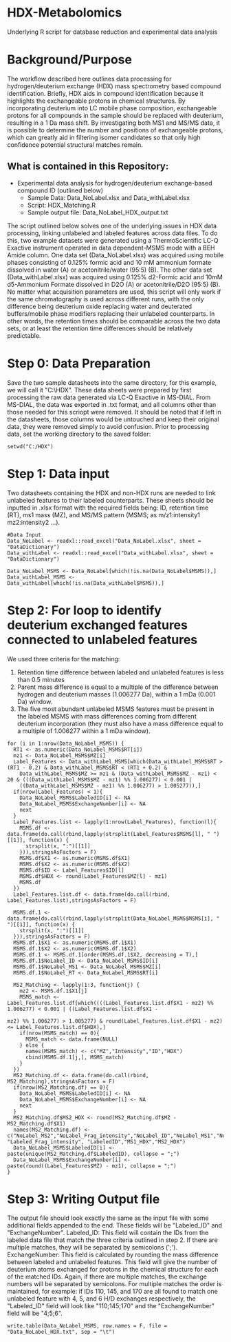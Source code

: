 # HDX-Metabolomics
Underlying R script for database reduction and experimental data analysis

# Background/Purpose
The workflow described here outlines data processing for hydrogen/deuterium exchange (HDX) mass spectrometry based compound identification. Briefly, HDX aids in compound identification because it highlights the exchangeable protons in chemical structures. By incorporating deuterium into LC mobile phase composition, exchangeable protons for all compounds in the sample should be replaced with deuterium, resulting in a 1 Da mass shift. By investigating both MS1 and MS/MS data, it is possible to determine the number and positions of exchangeable protons, which can greatly aid in filtering isomer candidates so that only high confidence potential structural matches remain. 

## What is contained in this Repository:
- Experimental data analysis for hydrogen/deuterium exchange-based compound ID (outlined below)
  - Sample Data: Data_NoLabel.xlsx and Data_withLabel.xlsx
  - Script: HDX_Matching.R
  - Sample output file: Data_NoLabel_HDX_output.txt

The script outlined below solves one of the underlying issues in HDX data processing, linking unlabeled and labeled features across data files. To do this, two example datasets were generated using a ThermoScientific LC-Q Exactive instrument operated in data dependent-MSMS mode with a BEH Amide column. One data set (Data_NoLabel.xlsx) was acquired using mobile phases consisting of 0.125% formic acid and 10 mM ammonium formate dissolved in water (A) or acetonitrile/water (95:5) (B). The other data set (Data_withLabel.xlsx) was acquired using 0.125% d2-Formic acid and 10mM d5-Ammonium Formate dissolved in D2O (A) or acetonitrile/D2O (95:5) (B). No matter what acquisition parameters are used, this script will only work if the same chromatography is used across different runs, with the only difference being deuterium oxide replacing water and deuterated buffers/mobile phase modifiers replacing their unlabeled counterparts. In other words, the retention times should be comparable across the two data sets, or at least the retention time differences should be relatively predictable.

# Step 0: Data Preparation
Save the two sample datasheets into the same directory, for this example, we will call it "C:\HDX". These data sheets were prepared by first processing the raw data generated via LC-Q Exactive in MS-DIAL. From MS-DIAL, the data was exported in .txt format, and all columns other than those needed for this scriopt were removed. It should be noted that if left in the datasheets, those columns would be untouched and keep their original data, they were removed simply to avoid confusion. Prior to processing data, set the working directory to the saved folder:
```
setwd("C:/HDX")
```

# Step 1: Data input
Two datasheets containing the HDX and non-HDX runs are needed to link unlabeled features to their labeled counterparts.
These sheets should be inputted in .xlsx format with the required fields being: ID, retention time (RT), ms1 mass (MZ), and MS/MS pattern (MSMS; as m/z1:intensity1 mz2:intensity2 ...).
```
#Data Input
Data_NoLabel <- readxl::read_excel("Data_NoLabel.xlsx", sheet = "DataDictionary")
Data_withLabel <- readxl::read_excel("Data_withLabel.xlsx", sheet = "DataDictionary")

Data_NoLabel_MSMS <- Data_NoLabel[which(!is.na(Data_NoLabel$MSMS)),]
Data_withLabel_MSMS <- Data_withLabel[which(!is.na(Data_withLabel$MSMS)),]
```

# Step 2: For loop to identify deuterium exchanged features connected to unlabeled features
We used three criteria for the matching:
1. Retention time difference between labeled and unlabeled features is less than 0.5 minutes
2. Parent mass difference is equal to a multiple of the difference between hydrogen and deuterium masses (1.006277 Da), within a 1 mDa (0.001 Da) window.
3. The five most abundant unlabeled MSMS features must be present in the labeled MSMS with mass differences coming from different deuterium incorporation (they must also have a mass difference equal to a multiple of 1.006277 within a 1 mDa window).
```
for (i in 1:nrow(Data_NoLabel_MSMS)) {
  RT1 <- as.numeric(Data_NoLabel_MSMS$RT[i])
  mz1 <- Data_NoLabel_MSMS$MZ[i]
  Label_Features <- Data_withLabel_MSMS[which(Data_withLabel_MSMS$RT > (RT1 - 0.2) & Data_withLabel_MSMS$RT < (RT1 + 0.2) & 
    Data_withLabel_MSMS$MZ >= mz1 & (Data_withLabel_MSMS$MZ - mz1) < 20 & (((Data_withLabel_MSMS$MZ - mz1) %% 1.006277) < 0.001 |
    ((Data_withLabel_MSMS$MZ - mz1) %% 1.006277) > 1.005277)),]
  if(nrow(Label_Features) < 1){
    Data_NoLabel_MSMS$LabeledID[i] <- NA
    Data_NoLabel_MSMS$ExchangeNumber[i] <- NA
    next
  }
  Label_Features.list <- lapply(1:nrow(Label_Features), function(l){
    MSMS.df <- data.frame(do.call(rbind,lapply(strsplit(Label_Features$MSMS[l], " ")[[1]], function(x) {
      strsplit(x, ":")[[1]]
    })),stringsAsFactors = F)
    MSMS.df$X1 <- as.numeric(MSMS.df$X1)
    MSMS.df$X2 <- as.numeric(MSMS.df$X2)
    MSMS.df$ID <- Label_Features$ID[l]
    MSMS.df$HDX <- round(Label_Features$MZ[l] - mz1)
    MSMS.df
  })
  Label_Features.list.df <- data.frame(do.call(rbind, Label_Features.list),stringsAsFactors = F)
  
  MSMS.df.1 <- data.frame(do.call(rbind,lapply(strsplit(Data_NoLabel_MSMS$MSMS[i], " ")[[1]], function(x) {
    strsplit(x, ":")[[1]]
  })),stringsAsFactors = F)
  MSMS.df.1$X1 <- as.numeric(MSMS.df.1$X1)
  MSMS.df.1$X2 <- as.numeric(MSMS.df.1$X2)
  MSMS.df.1 <- MSMS.df.1[order(MSMS.df.1$X2, decreasing = T),]
  MSMS.df.1$NoLabel_ID <- Data_NoLabel_MSMS$ID[i]
  MSMS.df.1$NoLabel_MS1 <- Data_NoLabel_MSMS$MZ[i]
  MSMS.df.1$NoLabel_RT <- Data_NoLabel_MSMS$RT[i]
  
  MS2_Matching <- lapply(1:3, function(j) {
    mz2 <- MSMS.df.1$X1[j]
    MSMS_match <- Label_Features.list.df[which((((Label_Features.list.df$X1 - mz2) %% 1.006277) < 0.001 | ((Label_Features.list.df$X1 - 
                                                                                                              mz2) %% 1.006277) > 1.005277) & round(Label_Features.list.df$X1 - mz2) <= Label_Features.list.df$HDX),]
    if(nrow(MSMS_match) == 0){
      MSMS_match <- data.frame(NULL)
    } else {
      names(MSMS_match) <- c("MZ","Intensity","ID","HDX")
      cbind(MSMS.df.1[j,], MSMS_match)
    }
  })
  MS2_Matching.df <- data.frame(do.call(rbind, MS2_Matching),stringsAsFactors = F)
  if(nrow(MS2_Matching.df) == 0){
    Data_NoLabel_MSMS$LabeledID[i] <- NA
    Data_NoLabel_MSMS$ExchangeNumber[i] <- NA
    next
  }
  MS2_Matching.df$MS2_HDX <- round(MS2_Matching.df$MZ - MS2_Matching.df$X1)
  names(MS2_Matching.df) <- c("NoLabel_MS2","NoLabel_Frag_intensity","NoLabel_ID","NoLabel_MS1","NoLabel_RT","Labeled_MS2", "Labeled_Frag_intensity", "LabeledID","MS1_HDX","MS2_HDX")
  Data_NoLabel_MSMS$LabeledID[i] <- paste(unique(MS2_Matching.df$LabeledID), collapse = ";")
  Data_NoLabel_MSMS$ExchangeNumber[i] <- paste(round((Label_Features$MZ) - mz1), collapse = ";")
}
```
# Step 3: Writing Output file
The output file should look exactly the same as the input file with some additional fields appended to the end. These fields will be "Labeled_ID" and "ExchangeNumber".
Labeled_ID: This field will contain the IDs from the labeled data file that match the three criteria outlined in step 2. If there are multiple matches, they will be separated by semicolons (';').
ExchangeNumber: This field is calculated by rounding the mass difference between labeled and unlabeled features. This field will give the number of deuterium atoms exchanged for protons in the chemical structure for each of the matched IDs. Again, if there are multiple matches, the exchange numbers will be separated by semicolons.
For multiple matches the order is maintained, for example: if IDs 110, 145, and 170 are all found to match one unlabeled feature with 4, 5, and 6 H/D exchanges respectively, the "Labeled_ID" field will look like "110;145;170" and the "ExchangeNumber" field will be "4;5;6".
```
write.table(Data_NoLabel_MSMS, row.names = F, file = "Data_NoLabel_HDX.txt", sep = "\t")
```
